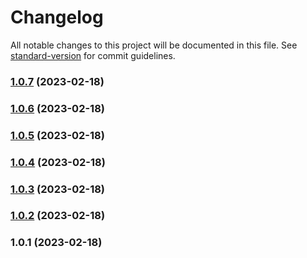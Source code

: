 # Changelog

All notable changes to this project will be documented in this file. See [standard-version](https://github.com/conventional-changelog/standard-version) for commit guidelines.

### [1.0.7](https://github.com/alexsanteenodev/ai-face-detection/compare/v1.0.6...v1.0.7) (2023-02-18)

### [1.0.6](https://github.com/alexsanteenodev/ai-face-detection/compare/v1.0.5...v1.0.6) (2023-02-18)

### [1.0.5](https://github.com/alexsanteenodev/ai-face-detection/compare/v1.0.4...v1.0.5) (2023-02-18)

### [1.0.4](https://github.com/alexsanteenodev/ai-face-detection/compare/v1.0.3...v1.0.4) (2023-02-18)

### [1.0.3](https://github.com/alexsanteenodev/ai-face-detection/compare/v1.0.2...v1.0.3) (2023-02-18)

### [1.0.2](https://github.com/alexsanteenodev/ai-face-detection/compare/v1.0.1...v1.0.2) (2023-02-18)

### 1.0.1 (2023-02-18)

